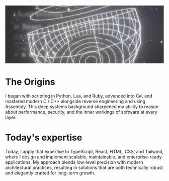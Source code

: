 ![background](https://github.com/AlienTheBetrayer/alienthebetrayer/blob/main/bg.png)

# The Origins
I began with scripting in Python, Lua, and Ruby, advanced into C#, and mastered modern C / C++ alongside reverse engineering and using Assembly. This deep systems background sharpened my ability to reason about performance, security, and the inner workings of software at every layer. 

# Today's expertise
Today, I apply that expertise to TypeScript, React, HTML, CSS, and Tailwind, where I design and implement scalable, maintainable, and enterprise-ready applications. My approach blends low-level precision with modern architectural practices, resulting in solutions that are both technically robust and elegantly crafted for long-term growth.
